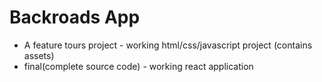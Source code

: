 # Backroads App

- A feature tours project - working html/css/javascript project (contains assets)
- final(complete source code) - working react application
